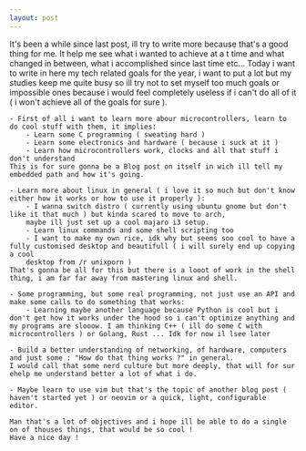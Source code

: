 ```yaml
---
layout: post
---
```


It's been a while since last post, ill try to write more because that's a good thing for me. It help me see what i wanted to achieve 
at a t time and what changed in between, what i accomplished since last time etc... 
Today i want to write in here my tech related goals for the year, i want to put a lot but my studies keep me quite busy so ill try not to set myself too much goals or impossible ones because i would feel completely useless if i can't do all of it ( i won't achieve all of the goals for sure ). 

    - First of all i want to learn more abour microcontrollers, learn to do cool stuff with them, it implies:
        - Learn some C programming ( sweating hard )
        - Learn some electronics and hardware ( because i suck at it )
        - Learn how microcontrollers work, clocks and all that stuff i don't understand
    This is for sure gonna be a Blog post on itself in wich ill tell my embedded path and how it's going. 

    - Learn more about linux in general ( i love it so much but don't know either how it works or how to use it properly ):
        - I wanna switch distro ( currently using ubuntu gnome but don't like it that much ) but kinda scared to move to arch,
        maybe ill just set up a cool majaro i3 setup.
        - Learn linux commands and some shell scripting too 
        - I want to make my own rice, idk why but seems soo cool to have a fully customised desktop and beautifull ( i will surely end up copying a cool 
        desktop from /r unixporn )
    That's gonna be all for this but there is a looot of work in the shell thing, i am far far away from mastering linux and shell. 

    - Some programming, but some real programming, not just use an API and make some calls to do something that works:
        - Learning maybe another language because Python is cool but i don't get how it works under the hood so i can't optimize anything and my programs are slooow. I am thinking C++ ( ill do some C with microcontrollers ) or Golang, Rust ... Idk for now il lsee later 
    
    - Build a better understanding of networking, of hardware, computers and just some : "How do that thing works ?" in general.
    I would call that some nerd culture but more deeply, that will for sur ehelp me understand better a lot of what i do.

    - Maybe learn to use vim but that's the topic of another blog post ( haven't started yet ) or neovim or a quick, light, configurable editor.

    Man that's a lot of objectives and i hope ill be able to do a single on of thouses things, that would be so cool ! 
    Have a nice day !

